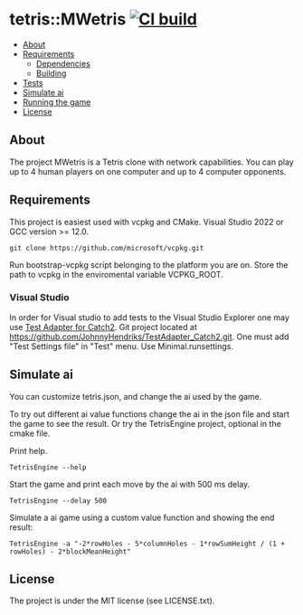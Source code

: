 tetris::MWetris [![CI build](https://github.com/mwthinker/mwetris/actions/workflows/ci.yml/badge.svg)](https://github.com/mwthinker/mwetris/actions/workflows/ci.yml)
======
- [About](#about)
- [Requirements](#requirements)
  - [Dependencies](#dependencies)
  - [Building](#building)
- [Tests](#tests)
- [Simulate ai](#simulate-ai)
- [Running the game](#running-the-game)
- [License](#license)

## About
The project MWetris is a Tetris clone with network capabilities. You 
can play up to 4 human players on one computer and up to 4 computer opponents.

## Requirements
This project is easiest used with vcpkg and CMake. Visual Studio 2022 or GCC version >= 12.0.

```
git clone https://github.com/microsoft/vcpkg.git
```
Run bootstrap-vcpkg script belonging to the platform you are on.
Store the path to vcpkg in the enviromental variable VCPKG_ROOT.

### Visual Studio
In order for Visual studio to add tests to the Visual Studio Explorer one may use [Test Adapter for Catch2](https://marketplace.visualstudio.com/items?itemName=JohnnyHendriks.ext01). Git project located at https://github.com/JohnnyHendriks/TestAdapter_Catch2.git. One must add "Test Settings file" in "Test" menu. Use Minimal.runsettings.

## Simulate ai
You can customize tetris.json, and change the ai used by the game.

To try out different ai value functions change the ai in the json file and start the game to see the result. Or try the TetrisEngine project, optional in the cmake file.

Print help.
```
TetrisEngine --help
```

Start the game and print each move by the ai with 500 ms delay.
```
TetrisEngine --delay 500
```

Simulate a ai game using a custom value function and showing the end result:
```
TetrisEngine -a "-2*rowHoles - 5*columnHoles - 1*rowSumHeight / (1 + rowHoles) - 2*blockMeanHeight"
```

## License
The project is under the MIT license (see LICENSE.txt).
